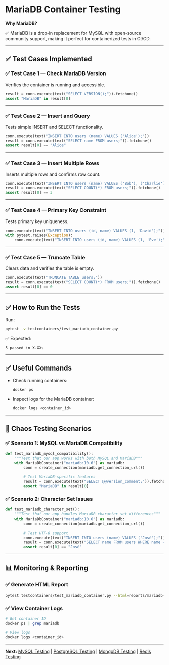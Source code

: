# MariaDB Container Testing

**Why MariaDB?**

✅ MariaDB is a drop-in replacement for MySQL with open-source community support, making it perfect for containerized tests in CI/CD.

---

## ✅ Test Cases Implemented

### ✅ Test Case 1 — Check MariaDB Version

Verifies the container is running and accessible.

```python
result = conn.execute(text("SELECT VERSION();")).fetchone()
assert "MariaDB" in result[0]
```

---

### ✅ Test Case 2 — Insert and Query

Tests simple INSERT and SELECT functionality.

```python
conn.execute(text("INSERT INTO users (name) VALUES ('Alice');"))
result = conn.execute(text("SELECT name FROM users;")).fetchone()
assert result[0] == "Alice"
```

---

### ✅ Test Case 3 — Insert Multiple Rows

Inserts multiple rows and confirms row count.

```python
conn.execute(text("INSERT INTO users (name) VALUES ('Bob'), ('Charlie');"))
result = conn.execute(text("SELECT COUNT(*) FROM users;")).fetchone()
assert result[0] == 3
```

---

### ✅ Test Case 4 — Primary Key Constraint

Tests primary key uniqueness.

```python
conn.execute(text("INSERT INTO users (id, name) VALUES (1, 'David');"))
with pytest.raises(Exception):
    conn.execute(text("INSERT INTO users (id, name) VALUES (1, 'Eve');"))
```

---

### ✅ Test Case 5 — Truncate Table

Clears data and verifies the table is empty.

```python
conn.execute(text("TRUNCATE TABLE users;"))
result = conn.execute(text("SELECT COUNT(*) FROM users;")).fetchone()
assert result[0] == 0
```

---

## ✅ How to Run the Tests

Run:

```bash
pytest -v testcontainers/test_mariadb_container.py
```

✅ Expected:

```
5 passed in X.XXs
```

---

## ✅ Useful Commands

* Check running containers:

  ```bash
  docker ps
  ```

* Inspect logs for the MariaDB container:

  ```bash
  docker logs <container_id>
  ```

---

## 🧪 Chaos Testing Scenarios

### ✅ Scenario 1: MySQL vs MariaDB Compatibility

```python
def test_mariadb_mysql_compatibility():
    """Test that our app works with both MySQL and MariaDB"""
    with MariaDbContainer("mariadb:10.6") as mariadb:
        conn = create_connection(mariadb.get_connection_url())
        
        # Test MariaDB-specific features
        result = conn.execute(text("SELECT @@version_comment;")).fetchone()
        assert "MariaDB" in result[0]
```

### ✅ Scenario 2: Character Set Issues

```python
def test_mariadb_character_set():
    """Test that our app handles MariaDB character set differences"""
    with MariaDbContainer("mariadb:10.6") as mariadb:
        conn = create_connection(mariadb.get_connection_url())
        
        # Test UTF-8 support
        conn.execute(text("INSERT INTO users (name) VALUES ('José');"))
        result = conn.execute(text("SELECT name FROM users WHERE name = 'José';")).fetchone()
        assert result[0] == "José"
```

---

## 📊 Monitoring & Reporting

### ✅ Generate HTML Report

```bash
pytest testcontainers/test_mariadb_container.py --html=reports/mariadb-test-report.html --self-contained-html
```

### ✅ View Container Logs

```bash
# Get container ID
docker ps | grep mariadb

# View logs
docker logs <container_id>
```

---

**Next:** [MySQL Testing](mysql.md) | [PostgreSQL Testing](postgres.md) | [MongoDB Testing](mongodb.md) | [Redis Testing](redis.md)